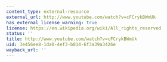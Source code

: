 ```yaml
---
content_type: external-resource
external_url: http://www.youtube.com/watch?v=cFCrykBWmUk
has_external_license_warning: true
license: https://en.wikipedia.org/wiki/All_rights_reserved
status: ''
title: http://www.youtube.com/watch?v=cFCrykBWmUk
uid: 3e456ee8-1da0-4ef3-b814-6f3a39a3426e
wayback_url: ''
---
```

